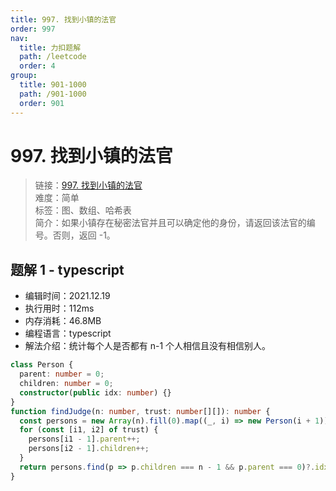```yaml
---
title: 997. 找到小镇的法官
order: 997
nav:
  title: 力扣题解
  path: /leetcode
  order: 4
group:
  title: 901-1000
  path: /901-1000
  order: 901
---
```


# 997. 找到小镇的法官

> 链接：[997. 找到小镇的法官](https://leetcode-cn.com/problems/find-the-town-judge/)  
> 难度：简单  
> 标签：图、数组、哈希表  
> 简介：如果小镇存在秘密法官并且可以确定他的身份，请返回该法官的编号。否则，返回 -1。

## 题解 1 - typescript

- 编辑时间：2021.12.19
- 执行用时：112ms
- 内存消耗：46.8MB
- 编程语言：typescript
- 解法介绍：统计每个人是否都有 n-1 个人相信且没有相信别人。

```typescript
class Person {
  parent: number = 0;
  children: number = 0;
  constructor(public idx: number) {}
}
function findJudge(n: number, trust: number[][]): number {
  const persons = new Array(n).fill(0).map((_, i) => new Person(i + 1));
  for (const [i1, i2] of trust) {
    persons[i1 - 1].parent++;
    persons[i2 - 1].children++;
  }
  return persons.find(p => p.children === n - 1 && p.parent === 0)?.idx ?? -1;
}
```
